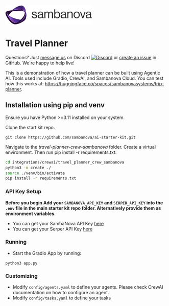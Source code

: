 
<picture>
<a href="https://sambanova.ai/"\>
<source media="(prefers-color-scheme: dark)" srcset="../images/SambaNova-light-logo-1.png" height="60">
<img alt="SambaNova logo" src="../../../images/SambaNova-dark-logo-1.png" height="60">
</picture>
</a>

# Travel Planner

Questions? Just <a href="https://discord.gg/54bNAqRw" target="_blank">message us</a> on Discord <a href="https://discord.gg/54bNAqRw" target="_blank"><img src="https://github.com/sambanova/ai-starter-kit/assets/150964187/aef53b52-1dc0-4cbf-a3be-55048675f583" alt="Discord" width="22"/></a> or <a href="https://github.com/sambanova/ai-starter-kit/issues/new/choose" target="_blank">create an issue</a> in GitHub. We're happy to help live!

This is a demonstration of how a travel planner can be built using Agentic AI. Tools used include Gradio, CrewAI, and Sambanova Cloud.
You can test how this works at: https://huggingface.co/spaces/sambanovasystems/trip-planner.

## Installation using pip and venv
Ensure you have Python >=3.11 installed on your system.

Clone the start kit repo.

```
git clone https://github.com/sambanova/ai-starter-kit.git
```

Navigate to the *travel-planner-crew-sambanova* folder. Create a virtual environment. Then run pip install -r requirements.txt:

```bash
cd integrations/crewai/travel_planner_crew_sambanova
python3 -m create ./
source ./venv/bin/activate
pip install -r requirements.txt
```

### API Key Setup 
**Before you begin Add your `SAMBANOVA_API_KEY` and `SERPER_API_KEY` into the `.env` file in the main starter kit repo folder. Alternatively provide them as environment variables.**
- You can get your SambaNova API Key [here](https://docs.astral.sh/uv/)
- You can get your Serper API Key [here](https://serper.dev/)

### Running
- Start the Gradio App by running:
```
python3 app.py
```

### Customizing
- Modify `config/agents.yaml` to define your agents. Please check CrewAI documentation on how to configure an agent.
- Modify `config/tasks.yaml` to define your tasks

